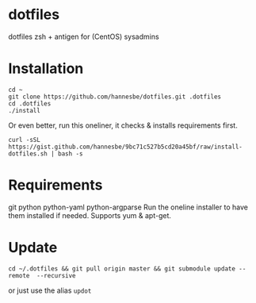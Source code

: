 # dotfiles
dotfiles zsh + antigen for (CentOS) sysadmins

# Installation
```
cd ~
git clone https://github.com/hannesbe/dotfiles.git .dotfiles
cd .dotfiles
./install
```
Or even better, run this oneliner, it checks & installs requirements first.
```
curl -sSL https://gist.github.com/hannesbe/9bc71c527b5cd20a45bf/raw/install-dotfiles.sh | bash -s
```

# Requirements
git python python-yaml python-argparse
Run the oneline installer to have them installed if needed. Supports yum & apt-get.

# Update
```
cd ~/.dotfiles && git pull origin master && git submodule update --remote  --recursive
```
or just use the alias `updot`

